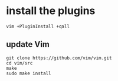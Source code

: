 # install the plugins 


```console
vim +PluginInstall +qall

```

## update Vim 

```console
git clone https://github.com/vim/vim.git
cd vim/src
make
sudo make install

```






